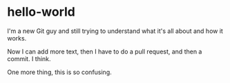 # hello-world
I'm a new Git guy and still trying to understand what it's all about and how it works.

Now I can add more text, then I have to do a pull request, and then a commit. I think.

One more thing, this is so confusing.
